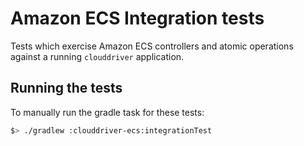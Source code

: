 # Amazon ECS Integration tests

Tests which exercise Amazon ECS controllers and atomic operations against a running `clouddriver` application.

## Running the tests

To manually run the gradle task for these tests:
```bash
$> ./gradlew :clouddriver-ecs:integrationTest
```

